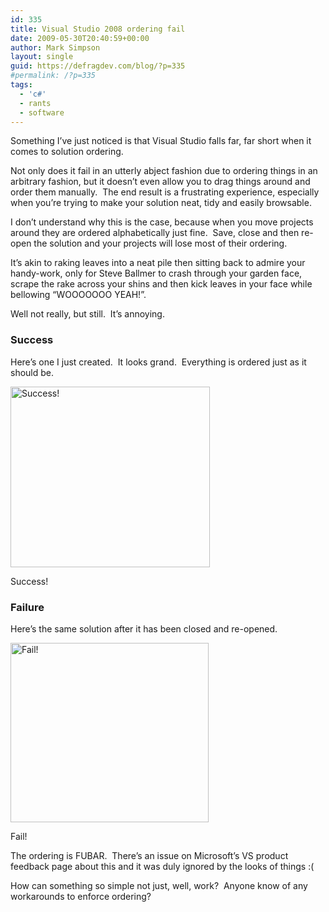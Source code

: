 ```yaml
---
id: 335
title: Visual Studio 2008 ordering fail
date: 2009-05-30T20:40:59+00:00
author: Mark Simpson
layout: single
guid: https://defragdev.com/blog/?p=335
#permalink: /?p=335
tags:
  - 'c#'
  - rants
  - software
---
```

Something I&#8217;ve just noticed is that Visual Studio falls far, far short when it comes to solution ordering.

Not only does it fail in an utterly abject fashion due to ordering things in an arbitrary fashion, but it doesn&#8217;t even allow you to drag things around and order them manually.  The end result is a frustrating experience, especially when you&#8217;re trying to make your solution neat, tidy and easily browsable.

I don&#8217;t understand why this is the case, because when you move projects around they are ordered alphabetically just fine.  Save, close and then re-open the solution and your projects will lose most of their ordering.

It&#8217;s akin to raking leaves into a neat pile then sitting back to admire your handy-work, only for Steve Ballmer to crash through your garden face, scrape the rake across your shins and then kick leaves in your face while bellowing &#8220;WOOOOOOO YEAH!&#8221;.

Well not really, but still.  It&#8217;s annoying.

### Success

Here&#8217;s one I just created.  It looks grand.  Everything is ordered just as it should be.

<div style="width: 329px" class="wp-caption alignnone">
  <img title="Success!" src="https://defragdev.com/blog/images/success.png" alt="Success!" width="319" height="289" />
  
  <p class="wp-caption-text">
    Success!
  </p>
</div>

### Failure

Here&#8217;s the same solution after it has been closed and re-opened.

<div style="width: 327px" class="wp-caption alignnone">
  <img title="Fail!" src="https://defragdev.com/blog/images/fail.png" alt="Fail!" width="317" height="287" />
  
  <p class="wp-caption-text">
    Fail!
  </p>
</div>

The ordering is FUBAR.  There&#8217;s an issue on Microsoft&#8217;s VS product feedback page about this and it was duly ignored by the looks of things :(

How can something so simple not just, well, work?  Anyone know of any workarounds to enforce ordering?